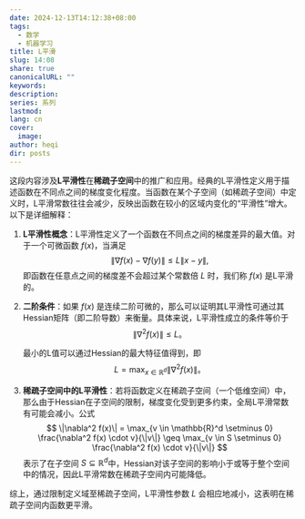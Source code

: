 ```yaml
---
date: 2024-12-13T14:12:38+08:00
tags:
  - 数学
  - 机器学习
title: L平滑
slug: 14:08
share: true
canonicalURL: ""
keywords: 
description: 
series: 系列
lastmod: 
lang: cn
cover:
  image: 
author: heqi
dir: posts
---
```


这段内容涉及**L平滑性**在**稀疏子空间**中的推广和应用。经典的L平滑性定义用于描述函数在不同点之间的梯度变化程度。当函数在某个子空间（如稀疏子空间）中定义时，L平滑常数往往会减少，反映出函数在较小的区域内变化的“平滑性”增大。以下是详细解释：

1. **L平滑性概念**：L平滑性定义了一个函数在不同点之间的梯度差异的最大值。对于一个可微函数 $f(x)$，当满足
   $$
   \|\nabla f(x) - \nabla f(y)\| \leq L \|x - y\|,
   $$
   即函数在任意点之间的梯度差不会超过某个常数倍 $L$ 时，我们称 $f(x)$ 是L平滑的。

2. **二阶条件**：如果 $f(x)$ 是连续二阶可微的，那么可以证明其L平滑性可通过其Hessian矩阵（即二阶导数）来衡量。具体来说，L平滑性成立的条件等价于
   $$
   \|\nabla^2 f(x)\| \leq L。
   $$
   
   最小的L值可以通过Hessian的最大特征值得到，即
   $$
   L = \max_{x \in \mathbb{R}^d} \|\nabla^2 f(x)\|。
   $$

3. **稀疏子空间中的L平滑性**：若将函数定义在稀疏子空间（一个低维空间）中，那么由于Hessian在子空间的限制，梯度变化受到更多约束，全局L平滑常数有可能会减小。公式
   $$
   \|\nabla^2 f(x)\| = \max_{v \in \mathbb{R}^d \setminus 0} \frac{\nabla^2 f(x) \cdot v}{\|v\|} \geq \max_{v \in S \setminus 0} \frac{\nabla^2 f(x) \cdot v}{\|v\|}
   $$
   表示了在子空间 $S \subseteq \mathbb{R}^d$中，Hessian对该子空间的影响小于或等于整个空间中的情况，因此L平滑常数在稀疏子空间内可能降低。

综上，通过限制定义域至稀疏子空间，L平滑性参数 $L$ 会相应地减小，这表明在稀疏子空间内函数更平滑。